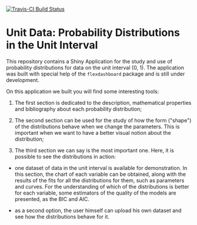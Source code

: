 
[![Travis-CI Build Status](https://travis-ci.org/brunaw/vagalumeR.svg?branch=master)](https://travis-ci.org/brunaw/dissertacao-francimario)

Unit Data: Probability Distributions in the Unit Interval
========================================

This repository contains a Shiny Application for the study 
and use of probability distributions for data on the unit interval 
(0, 1). The application was built with special help of the 
`flexdashboard` package and is still under development. 

On this application we built you will find some 
interesting tools:

  1. The first section is dedicated to the description, 
  mathematical properties and bibliography about each
  probability distribution; 

  2. The second section can be used for the study of how the form
  ("shape") of the distributions behave when we change the parameters. 
  This is important when we want to have a better visual 
  notion about the distribution;
  
  3. The third section we can say is the most important 
  one. Here, it is possible to see the distributions in action:

  * one dataset of data in the unit interval is available for
  demonstration. In this section, the chart of each variable 
  can be obtained, along with the results of the fits for all 
  the distributions for them, such as parameters and curves.
  For the understanding of which of the distributions is better
  for each variable, some estimators of the quality of 
  the models are presented, as the BIC and AIC. 
  
  * as a second option, the user himself can upload his own
  dataset and see how the distributions behave for it.  